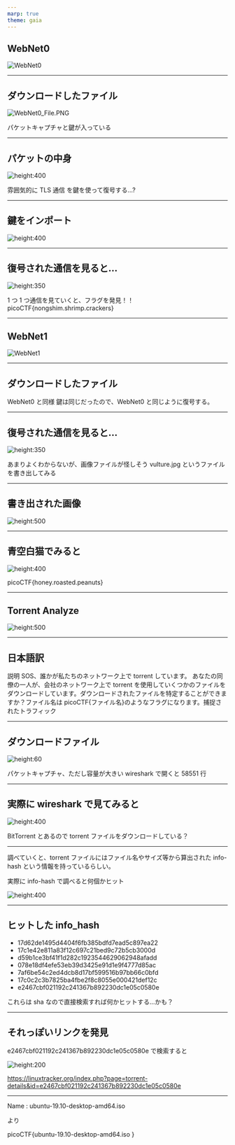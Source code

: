 ```yaml
---
marp: true
theme: gaia
---
```


## WebNet0

![WebNet0](WebNet0/WebNet0.PNG)

---

## ダウンロードしたファイル

![WebNet0_File.PNG](WebNet0/WebNet0_File.PNG)

パケットキャプチャと鍵が入っている

---

## パケットの中身

![height:400](WebNet0/WebNet0_packet.PNG)

雰囲気的に TLS 通信 を鍵を使って復号する...?

---

## 鍵をインポート

![height:400](WebNet0/WebNet0_1.PNG)

---

## 復号された通信を見ると...

![height:350](WebNet0/WebNet0_2.PNG)

1 つ 1 つ通信を見ていくと、フラグを発見！！
picoCTF{nongshim.shrimp.crackers}

---

## WebNet1

![WebNet1](WebNet1/WebNet1_1.PNG)

---

## ダウンロードしたファイル

WebNet0 と同様
鍵は同じだったので、WebNet0 と同じように復号する。

---

## 復号された通信を見ると...

![height:350](WebNet1/WebNet1_2.PNG)

あまりよくわからないが、画像ファイルが怪しそう
vulture.jpg というファイルを書き出してみる

---

## 書き出された画像

![height:500](WebNet1/vulture.jpg)

---

## 青空白猫でみると

![height:400](WebNet1/WebNet1_3.PNG)

picoCTF{honey.roasted.peanuts}

---

## Torrent Analyze

![height:500](TorrentAnalyze/TorrentAnalyze_1.PNG)

---

## 日本語訳

説明
SOS、誰かが私たちのネットワーク上で torrent しています。
あなたの同僚の一人が、会社のネットワーク上で torrent を使用していくつかのファイルをダウンロードしています。ダウンロードされたファイルを特定することができますか？ファイル名は picoCTF{ファイル名}のようなフラグになります。捕捉されたトラフィック

---

## ダウンロードファイル

![height:60](TorrentAnalyze/TorrentAnalyze_2.PNG)

パケットキャプチャ、ただし容量が大きい
wireshark で開くと 58551 行

---

## 実際に wireshark で見てみると

![height:400](TorrentAnalyze/TorrentAnalyze_3.PNG)

BitTorrent とあるので torrent ファイルをダウンロードしている？

---

調べていくと、torrent ファイルにはファイル名やサイズ等から算出された info-hash という情報を持っているらしい。

実際に info-hash で調べると何個かヒット

![height:400](TorrentAnalyze/TorrentAnalyze_4.PNG)

---

## ヒットした info_hash

- 17d62de1495d4404f6fb385bdfd7ead5c897ea22
- 17c1e42e811a83f12c697c21bed9c72b5cb3000d
- d59b1ce3bf41f1d282c1923544629062948afadd
- 078e18df4efe53eb39d3425e91d1e9f4777d85ac
- 7af6be54c2ed4dcb8d17bf599516b97bb66c0bfd
- 17c0c2c3b7825ba4fbe2f8c8055e000421def12c
- e2467cbf021192c241367b892230dc1e05c0580e

これらは sha なので直接検索すれば何かヒットする...かも？

---

## それっぽいリンクを発見

e2467cbf021192c241367b892230dc1e05c0580e で検索すると

![height:200](TorrentAnalyze/TorrentAnalyze_5.PNG)

https://linuxtracker.org/index.php?page=torrent-details&id=e2467cbf021192c241367b892230dc1e05c0580e

---

Name :
ubuntu-19.10-desktop-amd64.iso

より

picoCTF{ubuntu-19.10-desktop-amd64.iso }
